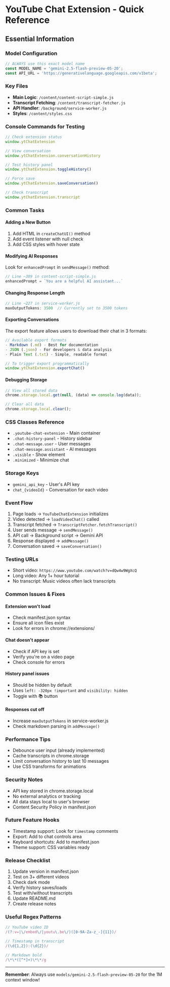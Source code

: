 # YouTube Chat Extension - Quick Reference

## Essential Information

### Model Configuration
```javascript
// ALWAYS use this exact model name
const MODEL_NAME = 'gemini-2.5-flash-preview-05-20';
const API_URL = 'https://generativelanguage.googleapis.com/v1beta';
```

### Key Files
- **Main Logic**: `/content/content-script-simple.js`
- **Transcript Fetching**: `/content/transcript-fetcher.js`
- **API Handler**: `/background/service-worker.js`
- **Styles**: `/content/styles.css`

### Console Commands for Testing
```javascript
// Check extension status
window.ytChatExtension

// View conversation
window.ytChatExtension.conversationHistory

// Test history panel
window.ytChatExtension.toggleHistory()

// Force save
window.ytChatExtension.saveConversation()

// Check transcript
window.ytChatExtension.transcript
```

### Common Tasks

#### Adding a New Button
1. Add HTML in `createChatUI()` method
2. Add event listener with null check
3. Add CSS styles with hover state

#### Modifying AI Responses
Look for `enhancedPrompt` in `sendMessage()` method:
```javascript
// Line ~309 in content-script-simple.js
enhancedPrompt = `You are a helpful AI assistant...`
```

#### Changing Response Length
```javascript
// Line ~227 in service-worker.js
maxOutputTokens: 3500  // Currently set to 3500 tokens
```

#### Exporting Conversations
The export feature allows users to download their chat in 3 formats:
```javascript
// Available export formats
- Markdown (.md) - Best for documentation
- JSON (.json) - For developers & data analysis  
- Plain Text (.txt) - Simple, readable format

// To trigger export programmatically
window.ytChatExtension.exportChat()
```

#### Debugging Storage
```javascript
// View all stored data
chrome.storage.local.get(null, (data) => console.log(data));

// Clear all data
chrome.storage.local.clear();
```

### CSS Classes Reference
- `.youtube-chat-extension` - Main container
- `.chat-history-panel` - History sidebar
- `.chat-message.user` - User messages
- `.chat-message.assistant` - AI messages
- `.visible` - Show element
- `.minimized` - Minimize chat

### Storage Keys
- `gemini_api_key` - User's API key
- `chat_{videoId}` - Conversation for each video

### Event Flow
1. Page loads → `YouTubeChatExtension` initializes
2. Video detected → `loadVideoChat()` called
3. Transcript fetched → `TranscriptFetcher.fetchTranscript()`
4. User sends message → `sendMessage()`
5. API call → Background script → Gemini API
6. Response displayed → `addMessage()`
7. Conversation saved → `saveConversation()`

### Testing URLs
- Short video: `https://www.youtube.com/watch?v=dQw4w9WgXcQ`
- Long video: Any 1+ hour tutorial
- No transcript: Music videos often lack transcripts

### Common Issues & Fixes

#### Extension won't load
- Check manifest.json syntax
- Ensure all icon files exist
- Look for errors in chrome://extensions/

#### Chat doesn't appear
- Check if API key is set
- Verify you're on a video page
- Check console for errors

#### History panel issues
- Should be hidden by default
- Uses `left: -320px !important` and `visibility: hidden`
- Toggle with 📚 button

#### Responses cut off
- Increase `maxOutputTokens` in service-worker.js
- Check markdown parsing in `addMessage()`

### Performance Tips
- Debounce user input (already implemented)
- Cache transcripts in chrome.storage
- Limit conversation history to last 10 messages
- Use CSS transforms for animations

### Security Notes
- API key stored in chrome.storage.local
- No external analytics or tracking
- All data stays local to user's browser
- Content Security Policy in manifest.json

### Future Feature Hooks
- Timestamp support: Look for `timestamp` comments
- Export: Add to chat controls area
- Keyboard shortcuts: Add to manifest.json
- Theme support: CSS variables ready

### Release Checklist
1. Update version in manifest.json
2. Test on 3+ different videos
3. Check dark mode
4. Verify history saves/loads
5. Test with/without transcripts
6. Update README.md
7. Create release notes

### Useful Regex Patterns
```javascript
// YouTube video ID
/(?:v=|\/embed\/|youtu\.be\/)([0-9A-Za-z_-]{11})/

// Timestamp in transcript
/(\d{1,2}):(\d{2})/

// Markdown bold
/\*\*([^*]+)\*\*/g
```

---

**Remember**: Always use `models/gemini-2.5-flash-preview-05-20` for the 1M context window!